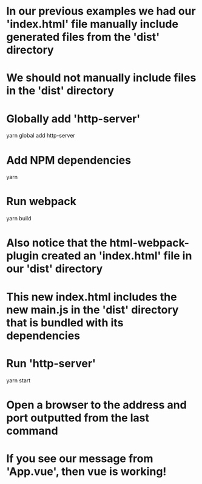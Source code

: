# In our previous examples we had our 'index.html' file manually include generated files from the 'dist' directory

# We should not manually include files in the 'dist' directory

# Globally add 'http-server'
yarn global add http-server

# Add NPM dependencies
yarn

# Run webpack 
yarn build

# Also notice that the html-webpack-plugin created an 'index.html' file in our 'dist' directory

# This new index.html includes the new main.js in the 'dist' directory that is bundled with its dependencies

# Run 'http-server'
yarn start

# Open a browser to the address and port outputted from the last command

# If you see our message from 'App.vue', then vue is working!